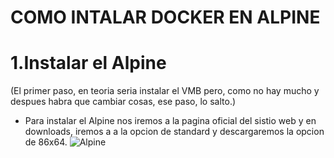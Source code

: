 # COMO INTALAR DOCKER EN ALPINE

# 1.Instalar el Alpine
(El primer paso, en teoria seria instalar el VMB pero, como no hay mucho y despues habra que cambiar cosas, ese paso, lo salto.)

* Para instalar el Alpine nos iremos a la pagina oficial del sistio web y en downloads, iremos a a la opcion de standard y descargaremos la opcion de 86x64.
![Alpine]()
  

